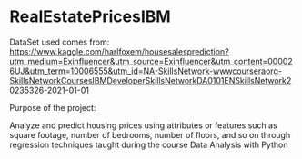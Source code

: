 # RealEstatePricesIBM
DataSet used comes from: https://www.kaggle.com/harlfoxem/housesalesprediction?utm_medium=Exinfluencer&utm_source=Exinfluencer&utm_content=000026UJ&utm_term=10006555&utm_id=NA-SkillsNetwork-wwwcourseraorg-SkillsNetworkCoursesIBMDeveloperSkillsNetworkDA0101ENSkillsNetwork20235326-2021-01-01

Purpose of the project:

Analyze and predict housing prices using attributes or features such as square footage, number of bedrooms, number of floors, and so on through regression techniques taught during the course Data Analysis with Python
